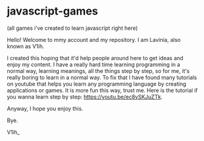 # javascript-games
(all games i've created to learn javascript right here)

Hello! Welcome to mmy account and my repository. I am Lavínia, also known as V1ih.

I created this hoping that it'd help people around here to get ideas and enjoy my content.
I have a really hard time learning programming in a normal way, learning meanings, all the things step by step, so for me, it's really boring to learn in a normal way. To fix that I have found many tutorials on youtube that helps you learn any programming language by creating applications or games. It is more fun this way, trust me. 
Here is the tutorial if you wanna learn step by step: https://youtu.be/ec8vSKJuZTk.

Anyway, I hope you enjoy this.

Bye.

V1ih_
